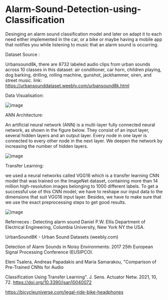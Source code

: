 # Alarm-Sound-Detection-using-Classification
 Desinging an alarm sound classification model and later on adapt it to each need either implemented in the car, or a bike or maybe having a mobile app that notifies 
 you while listening to music that an alarm sound is occurring.
 
 Dataset Source :
 
 Urbansound8k, there are 8732 labeled audio clips from urban sounds across 10 classes in this dataset: air conditioner, car horn, children playing, dog barking, drilling, rolling machine, gunshot, jackhammer,
 siren, and street music.
 link: https://urbansounddataset.weebly.com/urbansound8k.html
 
 Data Visualisation:
 
 ![image](https://user-images.githubusercontent.com/91010908/199801636-c4b00080-37a0-4033-831f-84600db13264.png)


 ANN Architecture:
 
 An artificial neural network (ANN) is a multi-layer fully connected neural network, as shown in the figure below.
They consist of an input layer, several hidden layers and an output layer. Every node in one layer is connected to every
other node in the next layer. We deepen the network by increasing the number of hidden layers.

![image](https://user-images.githubusercontent.com/91010908/199801831-7cae7867-c2a2-46ba-9bc7-22becc2d4f7e.png)


 Transfer Learning:
 
 we used a neural networks called VGG16 which is a transfer learning CNN model that was trained on the
ImageNet dataset, containing more than 14 million high-resolution images belonging to 1000 different labels.
To get a successful use of this CNN model, we have to reshape our input data to the dimensions that suit VGG16 input
layer. Besides, we have to make sure that we use the exact preprocessing steps to get good results.

![image](https://user-images.githubusercontent.com/91010908/199801976-69f01ba5-ab0e-4ae5-b967-cfa1c42b8a4a.png)


Referneces :
Detecting alarm sound Daniel P.W. Ellis Department of Electrical Engineering, Columbia University, New York
NY the USA.

UrbanSound8K - Urban Sound Datasets (weebly.com)

Detection of Alarm Sounds in Noisy Environments: 2017 25th European Signal Processing Conference
(EUSIPCO).

Eleni Tsalera, Andreas Papadakis and Maria Samarakou, "Comparison of Pre-Trained CNNs for Audio

Classification Using Transfer Learning". J. Sens. Actuator Netw. 2021, 10, 72. https://doi.org/10.3390/jsan10040072

https://bicycleuniverse.com/legal-ride-bike-headphones


